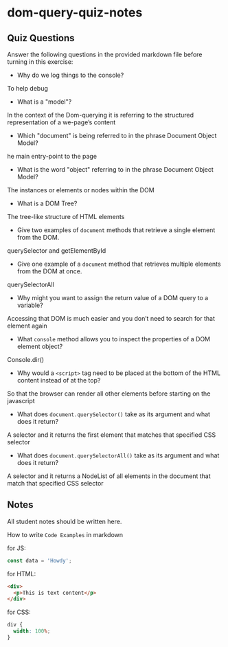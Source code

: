 # dom-query-quiz-notes

## Quiz Questions

Answer the following questions in the provided markdown file before turning in this exercise:

- Why do we log things to the console?

To help debug

- What is a "model"?

In the context of the Dom-querying it is referring to the structured representation of a we-page’s content

- Which "document" is being referred to in the phrase Document Object Model?

he main entry-point to the page

- What is the word "object" referring to in the phrase Document Object Model?

The instances or elements or nodes within the DOM

- What is a DOM Tree?

The tree-like structure of HTML elements

- Give two examples of `document` methods that retrieve a single element from the DOM.

querySelector and getElementById

- Give one example of a `document` method that retrieves multiple elements from the DOM at once.

querySelectorAll

- Why might you want to assign the return value of a DOM query to a variable?

Accessing that DOM is much easier and you don’t need to search for that element again

- What `console` method allows you to inspect the properties of a DOM element object?

Console.dir()

- Why would a `<script>` tag need to be placed at the bottom of the HTML content instead of at the top?

So that the browser can render all other elements before starting on the javascript

- What does `document.querySelector()` take as its argument and what does it return?

A selector and it returns the first element that matches that specified CSS selector

- What does `document.querySelectorAll()` take as its argument and what does it return?

A selector and it returns a NodeList of all elements in the document that match that specified CSS selector

## Notes

All student notes should be written here.

How to write `Code Examples` in markdown

for JS:

```javascript
const data = 'Howdy';
```

for HTML:

```html
<div>
  <p>This is text content</p>
</div>
```

for CSS:

```css
div {
  width: 100%;
}
```
